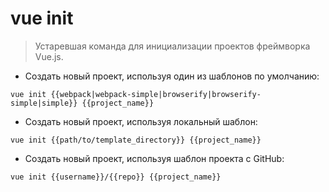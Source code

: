 # vue init

> Устаревшая команда для инициализации проектов фреймворка Vue.js.

- Создать новый проект, используя один из шаблонов по умолчанию:

`vue init {{webpack|webpack-simple|browserify|browserify-simple|simple}} {{project_name}}`

- Создать новый проект, используя локальный шаблон:

`vue init {{path/to/template_directory}} {{project_name}}`

- Создать новый проект, используя шаблон проекта с GitHub:

`vue init {{username}}/{{repo}} {{project_name}}`
